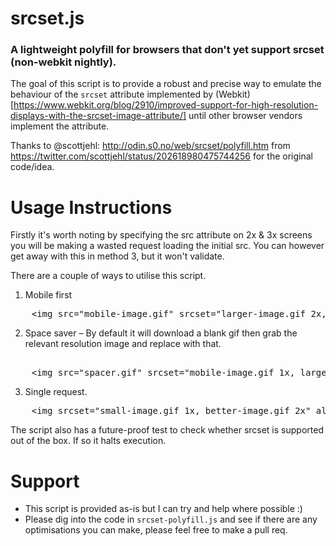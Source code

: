 # srcset.js

### A lightweight polyfill for browsers that don't yet support srcset (non-webkit nightly).

The goal of this script is to provide a robust and precise way to emulate the behaviour of the `srcset` attribute implemented by (Webkit)[https://www.webkit.org/blog/2910/improved-support-for-high-resolution-displays-with-the-srcset-image-attribute/] until other browser vendors implement the attribute.

Thanks to @scottjehl: http://odin.s0.no/web/srcset/polyfill.htm from https://twitter.com/scottjehl/status/202618980475744256 for the original code/idea.

Usage Instructions
======

Firstly it's worth noting by specifying the src attribute on 2x & 3x screens you will be making a wasted request loading the initial src. You can however get away with this in method 3, but it won't validate.

There are a couple of ways to utilise this script.

1. Mobile first
<pre>
	&lt;img src="mobile-image.gif" srcset="larger-image.gif 2x, even-larger-image.gif 3x"&gt;
</pre>

2. Space saver – By default it will download a blank gif then grab the relevant resolution image and replace with that.
<pre>
	
	&lt;img src="spacer.gif" srcset="mobile-image.gif 1x, larger-image.gif 2x, even-larger-image.gif 3x"&gt;
</pre>

3. Single request.
<pre>
	&lt;img srcset="small-image.gif 1x, better-image.gif 2x" alt="Srcset image"&gt;
</pre>

The script also has a future-proof test to check whether srcset is supported out of the box. If so it halts execution.

Support
======
- This script is provided as-is but I can try and help where possible :)
- Please dig into the code in `srcset-polyfill.js` and see if there are any optimisations you can make, please feel free to make a pull req.
